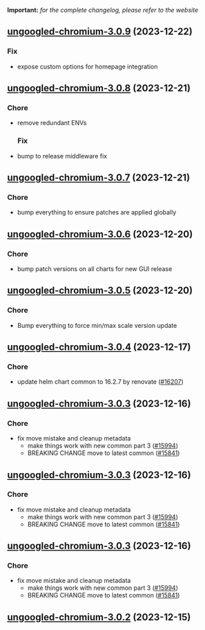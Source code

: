 **Important:**
*for the complete changelog, please refer to the website*




## [ungoogled-chromium-3.0.9](https://github.com/truecharts/charts/compare/ungoogled-chromium-3.0.8...ungoogled-chromium-3.0.9) (2023-12-22)

### Fix

- expose custom options for homepage integration
  
  


## [ungoogled-chromium-3.0.8](https://github.com/truecharts/charts/compare/ungoogled-chromium-3.0.7...ungoogled-chromium-3.0.8) (2023-12-21)

### Chore

- remove redundant ENVs
  
  ### Fix

- bump to release middleware fix
  
  


## [ungoogled-chromium-3.0.7](https://github.com/truecharts/charts/compare/ungoogled-chromium-3.0.6...ungoogled-chromium-3.0.7) (2023-12-21)

### Chore

- bump everything to ensure patches are applied globally
  
  


## [ungoogled-chromium-3.0.6](https://github.com/truecharts/charts/compare/ungoogled-chromium-3.0.5...ungoogled-chromium-3.0.6) (2023-12-20)

### Chore

- bump patch versions on all charts for new GUI release
  
  


## [ungoogled-chromium-3.0.5](https://github.com/truecharts/charts/compare/ungoogled-chromium-3.0.4...ungoogled-chromium-3.0.5) (2023-12-20)

### Chore

- Bump everything to force min/max scale version update
  
  


## [ungoogled-chromium-3.0.4](https://github.com/truecharts/charts/compare/ungoogled-chromium-3.0.3...ungoogled-chromium-3.0.4) (2023-12-17)

### Chore

- update helm chart common to 16.2.7 by renovate ([#16207](https://github.com/truecharts/charts/issues/16207))
  
  


## [ungoogled-chromium-3.0.3](https://github.com/truecharts/charts/compare/ungoogled-chromium-2.0.12...ungoogled-chromium-3.0.3) (2023-12-16)

### Chore

- fix move mistake and cleanup metadata
  - make things work with new common part 3 ([#15994](https://github.com/truecharts/charts/issues/15994))
  - BREAKING CHANGE move to latest common ([#15841](https://github.com/truecharts/charts/issues/15841))
  
  


## [ungoogled-chromium-3.0.3](https://github.com/truecharts/charts/compare/ungoogled-chromium-2.0.12...ungoogled-chromium-3.0.3) (2023-12-16)

### Chore

- fix move mistake and cleanup metadata
  - make things work with new common part 3 ([#15994](https://github.com/truecharts/charts/issues/15994))
  - BREAKING CHANGE move to latest common ([#15841](https://github.com/truecharts/charts/issues/15841))
  
  


## [ungoogled-chromium-3.0.3](https://github.com/truecharts/charts/compare/ungoogled-chromium-2.0.12...ungoogled-chromium-3.0.3) (2023-12-16)

### Chore

- fix move mistake and cleanup metadata
  - make things work with new common part 3 ([#15994](https://github.com/truecharts/charts/issues/15994))
  - BREAKING CHANGE move to latest common ([#15841](https://github.com/truecharts/charts/issues/15841))
  
  


## [ungoogled-chromium-3.0.2](https://github.com/truecharts/charts/compare/ungoogled-chromium-2.0.12...ungoogled-chromium-3.0.2) (2023-12-15)

